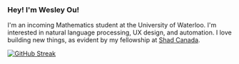 ### Hey! I'm Wesley Ou!

I'm an incoming Mathematics student at the University of Waterloo. I'm interested in natural language processing, UX design, and automation. I love building new things, as evident by my fellowship at [Shad Canada](https://www.shad.ca/).  

[![GitHub Streak](https://streak-stats.demolab.com?user=C-FWES)](https://git.io/streak-stats)
